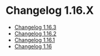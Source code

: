 # Changelog 1.16.X

*   [Changelog 1.16.3](changelog-1.16.3.md)
*   [Changelog 1.16.2](changelog-1.16.2.md)
*   [Changelog 1.16.1](/display/de/Changelog+1.16.1)
*   [Changelog 1.16](changelog-1.16.md)